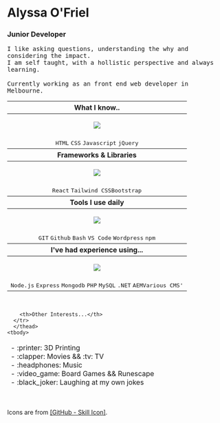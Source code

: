 <h1>Alyssa O'Friel</h1></th><th><h3>Junior Developer</h3>
  
<tt>I like asking questions, understanding the why and considering the impact.</tt><br>
<tt>I am self taught, with a hollistic perspective and always learning.</tt><br><br>
<tt>Currently working as an front end web developer in Melbourne.</tt>
     
    


<table>
<thead>
  <tr>
    <th>What I know..</th>
  </tr>
</thead>

<tbody>
<tr>
<td><p align="center">
  <a href="https://skillicons.dev">
    <img src="https://skillicons.dev/icons?i=html,css,js,jquery" />
  </a>
</p>
</td>
</tr>

<tr>
<td align="center" ><tt>HTML</tt> <tt>CSS</tt> <tt>Javascript</tt> <tt>jQuery</tt></td>
</tr>
  
<thead>
<tr><th>Frameworks & Libraries</th></tr>
</thead>
<tr><td>
<p align="center"><a href="https://skillicons.dev"><img src="https://skillicons.dev/icons?i=react,tailwind,bootstrap" /></a></p>
</td></tr>
<tr>
<td  align="center"><tt>React</tt> <tt>Tailwind CSS</tt><tt>Bootstrap</tt>
</td>
</tr>
</tbody>
<thead>
  <tr><th>Tools I use daily</th></tr>
  </thead>
  <tbody>
    <tr>
<td>
      <p align="center">
  <a href="https://skillicons.dev">
    <img src="https://skillicons.dev/icons?i=git,github,bash,vscode,wordpress,figma" />
  </a>
</p>  
  
  </td>
</tr>
<tr>
  <td  align="center"><tt>GIT</tt> <tt>Github</tt> <tt>Bash</tt> <tt>VS Code</tt> <tt>Wordpress</tt> <tt>npm</tt></td>
</tr>
  </tbody>
    <thead>
    <tr>
      <th>I've had experience using... </th>
      </tr>
  </thead>
  <tbody>
    <tr>
<td align="center">
    <p align="center">
  <a href="https://skillicons.dev">
    <img src="https://skillicons.dev/icons?i=nodejs,express,mongodb,php,mysql,dotnet,django" />
  </a>
</p>
  
  </td>
</tr>
<tr>
  <td><tt>Node.js</tt> <tt>Express</tt> <tt>Mongodb</tt> <tt>PHP</tt> <tt>MySQL</tt> <tt>.NET</tt> <tt>AEM</tt><tt>Various CMS'</tt></td>
</tr>
</tbody>
    
</table>
<br>
<table>
   <thead>
      <tr>
     
        <th>Other Interests...</th>
      </tr>
      </thead>
    <tbody>
  <tr>
    <td>
   - :printer: 3D Printing<br>- :clapper: Movies && :tv: TV<br> - :headphones: Music<br> - :video_game: Board Games && Runescape<br> - :black_joker: Laughing at my own jokes </td>
  </tr>
</tbody>
  </table><br>


Icons are from <a href="https://github.com/tandpfun/skill-icons?ref=reactjsexample.com">[GitHub - Skill Icon]</a>.
